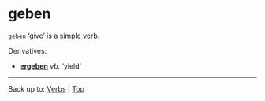 # geben

`geben` ‘give’ is a [simple verb](../../index.md).

Derivatives:
- **[ergeben](../../e/er/ergeben.md)** *vb.* ‘yield’

----

Back up to: [Verbs](../../index.md) | [Top](../../../index.md)
